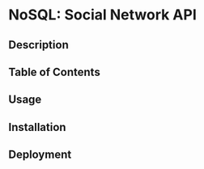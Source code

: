 # NoSQL: Social Network API

## Description

## Table of Contents

## Usage

## Installation

## Deployment

